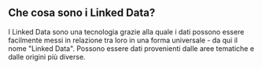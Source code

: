 ## Che cosa sono i Linked Data?

I Linked Data sono una tecnologia grazie alla quale i dati possono essere facilmente messi in relazione tra loro in una forma universale - da qui il nome "Linked Data". Possono essere dati provenienti dalle aree tematiche e dalle origini più diverse.
